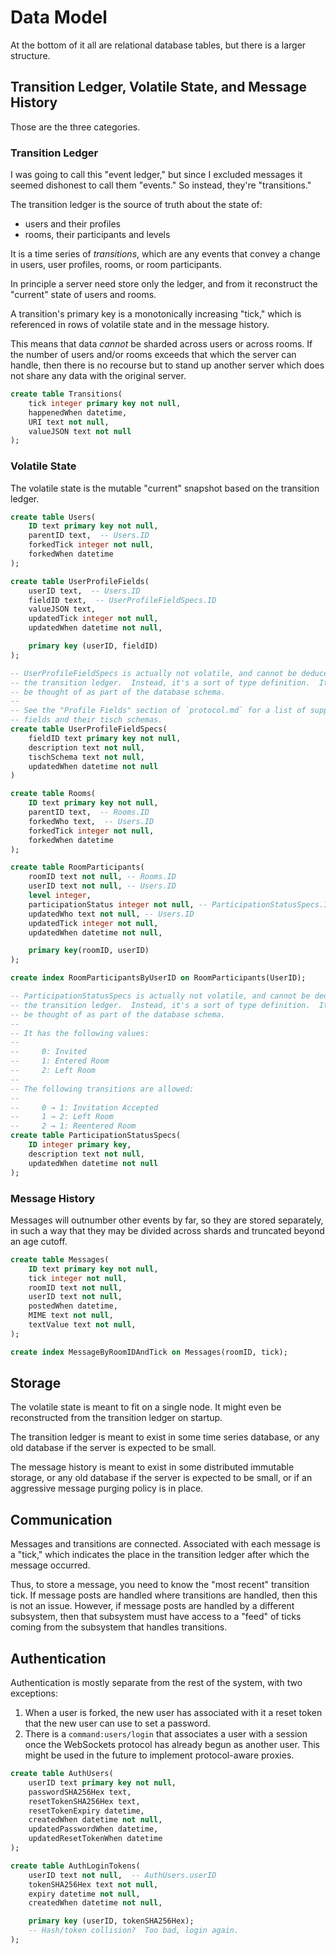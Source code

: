 Data Model
==========
At the bottom of it all are relational database tables, but there is a larger
structure.

Transition Ledger, Volatile State, and Message History
------------------------------------------------------
Those are the three categories.

### Transition Ledger
I was going to call this "event ledger," but since I excluded messages it
seemed dishonest to call them "events."  So instead, they're "transitions."

The transition ledger is the source of truth about the state of:
- users and their profiles
- rooms, their participants and levels

It is a time series of _transitions_, which are any events that convey a
change in users, user profiles, rooms, or room participants.

In principle a server need store only the ledger, and from it reconstruct the
"current" state of users and rooms.

A transition's primary key is a monotonically increasing "tick," which is
referenced in rows of volatile state and in the message history.

This means that data _cannot_ be sharded across users or across rooms.
If the number of users and/or rooms exceeds that which the server can handle,
then there is no recourse but to stand up another server which does not share
any data with the original server.
```sql
create table Transitions(
    tick integer primary key not null,
    happenedWhen datetime,
    URI text not null,
    valueJSON text not null
);
```

### Volatile State
The volatile state is the mutable "current" snapshot based on the transition
ledger.
```sql
create table Users(
    ID text primary key not null,
    parentID text,  -- Users.ID
    forkedTick integer not null,
    forkedWhen datetime
);

create table UserProfileFields(
    userID text,  -- Users.ID
    fieldID text,  -- UserProfileFieldSpecs.ID
    valueJSON text,
    updatedTick integer not null,
    updatedWhen datetime not null,

    primary key (userID, fieldID)
);

-- UserProfileFieldSpecs is actually not volatile, and cannot be deduced from
-- the transition ledger.  Instead, it's a sort of type definition.  It can
-- be thought of as part of the database schema.
--
-- See the "Profile Fields" section of `protocol.md` for a list of supported
-- fields and their tisch schemas.
create table UserProfileFieldSpecs(
    fieldID text primary key not null,
    description text not null,
    tischSchema text not null,
    updatedWhen datetime not null
)

create table Rooms(
    ID text primary key not null,
    parentID text,  -- Rooms.ID
    forkedWho text,  -- Users.ID
    forkedTick integer not null,
    forkedWhen datetime
);

create table RoomParticipants(
    roomID text not null, -- Rooms.ID
    userID text not null, -- Users.ID
    level integer,
    participationStatus integer not null, -- ParticipationStatusSpecs.ID
    updatedWho text not null, -- Users.ID
    updatedTick integer not null,
    updatedWhen datetime not null,

    primary key(roomID, userID)
);

create index RoomParticipantsByUserID on RoomParticipants(UserID);

-- ParticipationStatusSpecs is actually not volatile, and cannot be deduced from
-- the transition ledger.  Instead, it's a sort of type definition.  It can
-- be thought of as part of the database schema.
--
-- It has the following values:
--
--     0: Invited
--     1: Entered Room
--     2: Left Room
--
-- The following transitions are allowed:
--
--     0 → 1: Invitation Accepted
--     1 → 2: Left Room
--     2 → 1: Reentered Room
create table ParticipationStatusSpecs(
    ID integer primary key,
    description text not null,
    updatedWhen datetime not null
);
```

### Message History
Messages will outnumber other events by far, so they are stored separately, in
such a way that they may be divided across shards and truncated beyond an age
cutoff.
```sql
create table Messages(
    ID text primary key not null,
    tick integer not null,
    roomID text not null,
    userID text not null,
    postedWhen datetime,
    MIME text not null,
    textValue text not null,
);

create index MessageByRoomIDAndTick on Messages(roomID, tick);
```

Storage
-------
The volatile state is meant to fit on a single node.  It might even be
reconstructed from the transition ledger on startup.

The transition ledger is meant to exist in some time series database, or any
old database if the server is expected to be small.

The message history is meant to exist in some distributed immutable storage,
or any old database if the server is expected to be small, or if an aggressive
message purging policy is in place.

Communication
-------------
Messages and transitions are connected.  Associated with each message is a
"tick," which indicates the place in the transition ledger after which the
message occurred.

Thus, to store a message, you need to know the "most recent" transition tick.
If message posts are handled where transitions are handled, then this is not an
issue.  However, if message posts are handled by a different subsystem, then
that subsystem must have access to a "feed" of ticks coming from the subsystem
that handles transitions.

Authentication
--------------
Authentication is mostly separate from the rest of the system, with two
exceptions:

1. When a user is forked, the new user has associated with it a reset token
   that the new user can use to set a password.
2. There is a `command:users/login` that associates a user with a session
   once the WebSockets protocol has already begun as another user.  This might
   be used in the future to implement protocol-aware proxies.
```sql
create table AuthUsers(
    userID text primary key not null,
    passwordSHA256Hex text,
    resetTokenSHA256Hex text,
    resetTokenExpiry datetime,
    createdWhen datetime not null,
    updatedPasswordWhen datetime,
    updatedResetTokenWhen datetime
);

create table AuthLoginTokens(
    userID text not null,  -- AuthUsers.userID
    tokenSHA256Hex text not null,
    expiry datetime not null,
    createdWhen datetime not null,

    primary key (userID, tokenSHA256Hex);
    -- Hash/token collision?  Too bad, login again.
);
```

